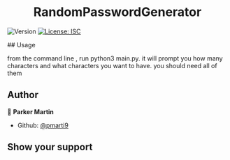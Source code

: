 <h1 align="center">RandomPasswordGenerator</h1>
<p>
  <img alt="Version" src="https://img.shields.io/badge/version-1.0-blue.svg?cacheSeconds=2592000" />
  <a href="#" target="_blank">
    <img alt="License: ISC" src="https://img.shields.io/badge/License-ISC-yellow.svg" />
  </a>
</p>
## Usage


from the command line , run python3 main.py. it will prompt you how many characters and what characters you want to have. you should need all of them


## Author

👤 **Parker Martin**

* Github: [@pmarti9](https://github.com/pmarti9)

## Show your support